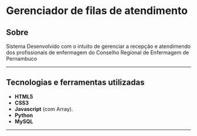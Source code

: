 # Gerenciador de filas de atendimento
## Sobre   
Sistema Desenvolvido com o intuito de gerenciar a recepção e atendimendo dos profissionais de enfermagem do
Conselho Regional de Enfermagem de Pernambuco

---

## Tecnologias e ferramentas utilizadas
- **HTML5**
- **CSS3**
- **Javascript** (com Array).
- **Python**
- **MySQL**
---
